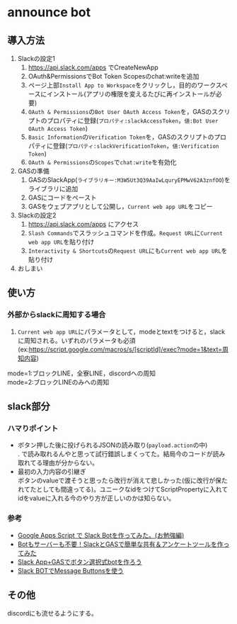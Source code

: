 # announce bot

## 導入方法
1. Slackの設定1
    1. https://api.slack.com/apps でCreateNewApp
    1. OAuth&PermissionsでBot Token Scopesのchat:writeを追加
    1. ページ上部`Install App to Workspace`をクリックし，目的のワークスペースにインストール(アプリの権限を変えるたびに再インストールが必要)
    1. `OAuth & Permissions`の`Bot User OAuth Access Token`を，GASのスクリプトのプロパティに登録(`プロパティ:slackAccessToken`，`値:Bot User OAuth Access Token`)
    1. `Basic Information`の`Verification Token`を，GASのスクリプトのプロパティに登録(`プロパティ:slackVerificationToken`，`値:Verification Token`)
    1. `OAuth & Permissions`の`Scopes`で`chat:write`を有効化
1. GASの準備
    1. GASのSlackApp(`ライブラリキー:M3W5Ut3Q39AaIwLquryEPMwV62A3znfOO`)をライブラリに追加
    1. GASにコードをペースト
    1. GASをウェブアプリとして公開し，`Current web app URL`をコピー
1. Slackの設定2
    1. https://api.slack.com/apps にアクセス
    1. `Slash Commands`でスラッシュコマンドを作成。`Request URL`に`Current web app URL`を貼り付け
    1. `Interactivity & Shortcuts`の`Request URL`にも`Current web app URL`を貼り付け
1. おしまい

## 使い方
### 外部からslackに周知する場合
1. `Current web app URL`にパラメータとして，modeとtextをつけると，slackに周知される。いずれのパラメータも必須  
(ex:https://script.google.com/macros/s/[scriptId]/exec?mode=1&text=周知内容)

mode=1:ブロックLINE，全寮LINE，discordへの周知  
mode=2:ブロックLINEのみへの周知

## slack部分
### ハマりポイント
- ボタン押した後に投げられるJSONの読み取り(`payload.action`の中)  
. で読み取れるんやと思って試行錯誤しまくってた。結局今のコードが読み取れてる理由が分からない。
- 最初の入力内容の引継ぎ  
ボタンのvalueで渡そうと思ったら改行が消えて悲しかった(仮に改行が保たれてたとしても間違ってる)。ユニークなidをつけてScriptPropertyに入れてidをvalueに入れる今のやり方が正しいのかは知らない。
### 参考
- [Google Apps Script で Slack Botを作ってみた。(お勉強編)](https://qiita.com/Quikky/items/9de56c049304885a4f4f)
- [Botもサーバーも不要！SlackとGASで簡単な共有＆アンケートツールを作ってみた](https://slack.dev/bolt-js/ja-jp/tutorial/getting-started)
- [Slack App+GASでボタン選択式botを作ろう](https://qiita.com/tomoharr24/items/0b4c0f2d9097ab7fc7da)
- [Slack BOTでMessage Buttonsを使う](https://www.pre-practice.net/2017/11/slack-botmessage-buttons.html)

## その他
discordにも流せるようにする。